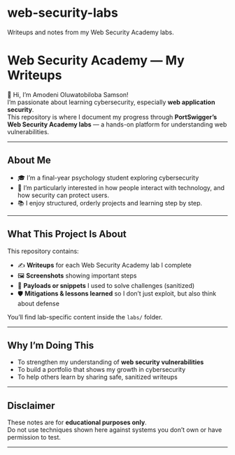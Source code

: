 # web-security-labs
Writeups and notes from my Web Security Academy labs.
# Web Security Academy — My Writeups

👋 Hi, I’m Amodeni Oluwatobiloba Samson!  
I’m passionate about learning cybersecurity, especially **web application security**.  
This repository is where I document my progress through **PortSwigger’s Web Security Academy labs** — a hands-on platform for understanding web vulnerabilities.

---

## About Me
- 🎓 I’m a final-year psychology student exploring cybersecurity 
- 🔐 I’m particularly interested in how people interact with technology, and how security can protect users.  
- 📚 I enjoy structured, orderly projects and learning step by step.  
 

---
## What This Project Is About
This repository contains:
- ✍️ **Writeups** for each Web Security Academy lab I complete  
- 🖼️ **Screenshots** showing important steps   
- 🧰 **Payloads or snippets** I used to solve challenges (sanitized)  
- 🛡️ **Mitigations & lessons learned** so I don’t just exploit, but also think about defense  

You’ll find lab-specific content inside the `labs/` folder.

---

## Why I’m Doing This
- To strengthen my understanding of **web security vulnerabilities**  
- To build a portfolio that shows my growth in cybersecurity  
- To help others learn by sharing safe, sanitized writeups  

---

## Disclaimer
These notes are for **educational purposes only**.  
Do not use techniques shown here against systems you don’t own or have permission to test.  

---

